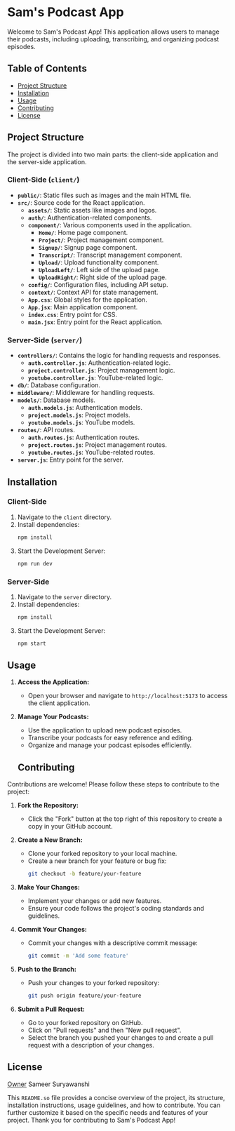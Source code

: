 
# Sam's Podcast App

Welcome to Sam's Podcast App! This application allows users to manage their podcasts, including uploading, transcribing, and organizing podcast episodes.

## Table of Contents

- [Project Structure](#project-structure)
- [Installation](#installation)
- [Usage](#usage)
- [Contributing](#contributing)
- [License](#license)

## Project Structure

The project is divided into two main parts: the client-side application and the server-side application.

### Client-Side (`client/`)

- **`public/`**: Static files such as images and the main HTML file.
- **`src/`**: Source code for the React application.
  - **`assets/`**: Static assets like images and logos.
  - **`auth/`**: Authentication-related components.
  - **`component/`**: Various components used in the application.
    - **`Home/`**: Home page component.
    - **`Project/`**: Project management component.
    - **`Signup/`**: Signup page component.
    - **`Transcript/`**: Transcript management component.
    - **`Upload/`**: Upload functionality component.
    - **`UploadLeft/`**: Left side of the upload page.
    - **`UploadRight/`**: Right side of the upload page.
  - **`config/`**: Configuration files, including API setup.
  - **`context/`**: Context API for state management.
  - **`App.css`**: Global styles for the application.
  - **`App.jsx`**: Main application component.
  - **`index.css`**: Entry point for CSS.
  - **`main.jsx`**: Entry point for the React application.

### Server-Side (`server/`)

- **`controllers/`**: Contains the logic for handling requests and responses.
  - **`auth.controller.js`**: Authentication-related logic.
  - **`project.controller.js`**: Project management logic.
  - **`youtube.controller.js`**: YouTube-related logic.
- **`db/`**: Database configuration.
- **`middleware/`**: Middleware for handling requests.
- **`models/`**: Database models.
  - **`auth.models.js`**: Authentication models.
  - **`project.models.js`**: Project models.
  - **`youtube.models.js`**: YouTube models.
- **`routes/`**: API routes.
  - **`auth.routes.js`**: Authentication routes.
  - **`project.routes.js`**: Project management routes.
  - **`youtube.routes.js`**: YouTube-related routes.
- **`server.js`**: Entry point for the server.

## Installation

### Client-Side

1. Navigate to the `client` directory.
2. Install dependencies:
   ```bash
   npm install
3. Start the Development Server: 
   ```bash
   npm run dev
### Server-Side
1. Navigate to the `server` directory.
2. Install dependencies:
   ```bash
   npm install
3. Start the Development Server: 
   ```bash
   npm start
## Usage
1. **Access the Application:**
   - Open your browser and navigate to `http://localhost:5173` to access the client application.

2. **Manage Your Podcasts:**
   - Use the application to upload new podcast episodes.
   - Transcribe your podcasts for easy reference and editing.
   - Organize and manage your podcast episodes efficiently.
   ## Contributing

Contributions are welcome! Please follow these steps to contribute to the project:

1. **Fork the Repository:**
   - Click the "Fork" button at the top right of this repository to create a copy in your GitHub account.

2. **Create a New Branch:**
   - Clone your forked repository to your local machine.
   - Create a new branch for your feature or bug fix:
     ```bash
     git checkout -b feature/your-feature
     ```

3. **Make Your Changes:**
   - Implement your changes or add new features.
   - Ensure your code follows the project's coding standards and guidelines.

4. **Commit Your Changes:**
   - Commit your changes with a descriptive commit message:
     ```bash
     git commit -m 'Add some feature'
     ```

5. **Push to the Branch:**
   - Push your changes to your forked repository:
     ```bash
     git push origin feature/your-feature
     ```

6. **Submit a Pull Request:**
   - Go to your forked repository on GitHub.
   - Click on "Pull requests" and then "New pull request".
   - Select the branch you pushed your changes to and create a pull request with a description of your changes.

## License

 [Owner](#Your-name) Sameer Suryawanshi

This `README.so` file provides a concise overview of the project, its structure, installation instructions, usage guidelines, and how to contribute. You can further customize it based on the specific needs and features of your project.
Thank you for contributing to Sam's Podcast App!
